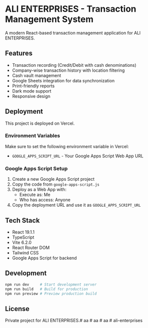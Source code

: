 # ALI ENTERPRISES - Transaction Management System

A modern React-based transaction management application for ALI ENTERPRISES.

## Features

- Transaction recording (Credit/Debit with cash denominations)
- Company-wise transaction history with location filtering
- Cash vault management
- Google Sheets integration for data synchronization
- Print-friendly reports
- Dark mode support
- Responsive design

## Deployment

This project is deployed on Vercel. 

### Environment Variables

Make sure to set the following environment variable in Vercel:

- `GOOGLE_APPS_SCRIPT_URL` - Your Google Apps Script Web App URL

### Google Apps Script Setup

1. Create a new Google Apps Script project
2. Copy the code from `google-apps-script.js`
3. Deploy as a Web App with:
   - Execute as: Me
   - Who has access: Anyone
4. Copy the deployment URL and use it as `GOOGLE_APPS_SCRIPT_URL`

## Tech Stack

- React 19.1.1
- TypeScript
- Vite 6.2.0
- React Router DOM
- Tailwind CSS
- Google Apps Script for backend

## Development

```bash
npm run dev     # Start development server
npm run build   # Build for production
npm run preview # Preview production build
```

## License

Private project for ALI ENTERPRISES.#   a a  
 #   a a  
 # aa
#   a l i - e n t e r p r i s e s  
 
